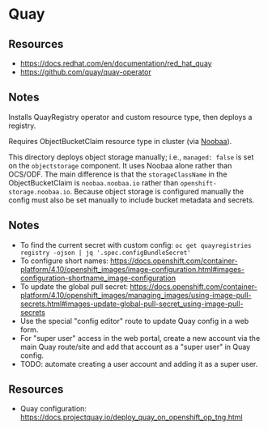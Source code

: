 # Quay

## Resources

- https://docs.redhat.com/en/documentation/red_hat_quay
- https://github.com/quay/quay-operator

## Notes

Installs QuayRegistry operator and custom resource type, then deploys a registry.

Requires ObjectBucketClaim resource type in cluster (via [Noobaa](../noobaa/)).

This directory deploys object storage manually; i.e., `managed: false` is set on
the `objectstorage` component. It uses Noobaa alone rather than OCS/ODF. The
main difference is that the `storageClassName` in the ObjectBucketClaim is
`noobaa.noobaa.io` rather than `openshift-storage.noobaa.io`. Because object
storage is configured manually the config must also be set manually to include
bucket metadata and secrets.

## Notes

- To find the current secret with custom config: `oc get quayregistries registry -ojson | jq '.spec.configBundleSecret'`
- To configure short names: https://docs.openshift.com/container-platform/4.10/openshift_images/image-configuration.html#images-configuration-shortname_image-configuration
- To update the global pull secret: https://docs.openshift.com/container-platform/4.10/openshift_images/managing_images/using-image-pull-secrets.html#images-update-global-pull-secret_using-image-pull-secrets
- Use the special "config editor" route to update Quay config in a web form.
- For "super user" access in the web portal, create a new account via the main Quay route/site and add that account as a "super user" in Quay config.
- TODO: automate creating a user account and adding it as a super user.

## Resources

- Quay configuration: <https://docs.projectquay.io/deploy_quay_on_openshift_op_tng.html>